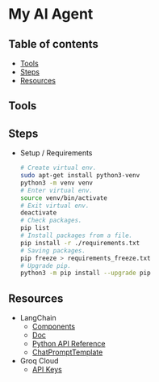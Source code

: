 <!-- omit in toc -->
# My AI Agent

<!-- omit in toc -->
## Table of contents

- [Tools](#tools)
- [Steps](#steps)
- [Resources](#resources)

## Tools

## Steps

- Setup / Requirements

  ```bash
  # Create virtual env.
  sudo apt-get install python3-venv
  python3 -m venv venv
  # Enter virtual env.
  source venv/bin/activate
  # Exit virtual env.
  deactivate
  # Check packages.
  pip list
  # Install packages from a file.
  pip install -r ./requirements.txt
  # Saving packages.
  pip freeze > requirements_freeze.txt
  # Upgrade pip.
  python3 -m pip install --upgrade pip
  ```

## Resources

- LangChain
  - [Components](https://python.langchain.com/docs/integrations/components/)
  - [Doc](https://python.langchain.com/docs/introduction)
  - [Python API Reference](https://python.langchain.com/api_reference/index.html)
  - [ChatPromptTemplate](https://python.langchain.com/api_reference/core/prompts/langchain_core.prompts.chat.ChatPromptTemplate.html)
- Groq Cloud
  - [API Keys](https://console.groq.com/keys)
